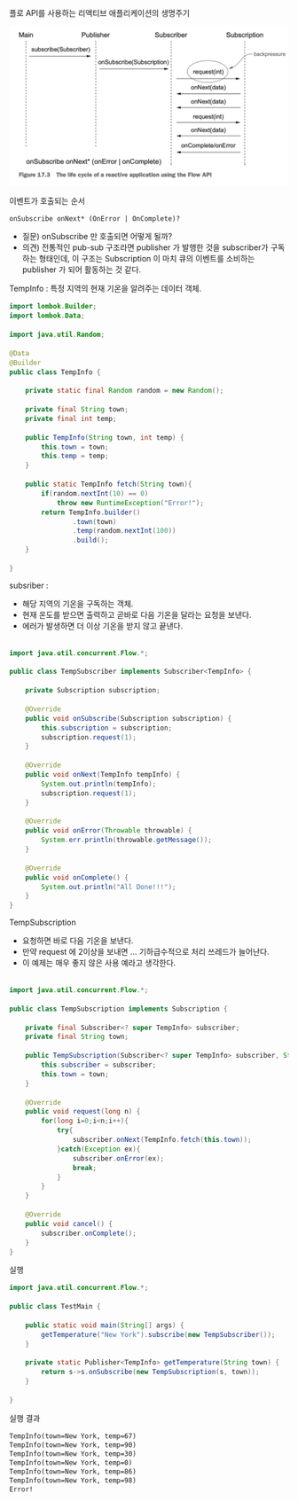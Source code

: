 
플로 API를 사용하는 리액티브 애플리케이션의 생명주기

<img src="./img/17-3.png">

이벤트가 호출되는 순서
```
onSubscribe onNext* (OnError | OnComplete)?
```

* 질문) onSubscribe 만 호출되면 어떻게 될까?
* 의견) 전통적인 pub-sub 구조라면 publisher 가 발행한 것을 subscriber가 구독하는 형태인데, 이 구조는 Subscription 이 마치 큐의 이벤트를 소비하는 publisher 가 되어 활동하는 것 같다.

TempInfo : 특정 지역의 현재 기온을 알려주는 데이터 객체.

```java
import lombok.Builder;
import lombok.Data;

import java.util.Random;

@Data
@Builder
public class TempInfo {

    private static final Random random = new Random();

    private final String town;
    private final int temp;

    public TempInfo(String town, int temp) {
        this.town = town;
        this.temp = temp;
    }

    public static TempInfo fetch(String town){
        if(random.nextInt(10) == 0)
            throw new RuntimeException("Error!");
        return TempInfo.builder()
                .town(town)
                .temp(random.nextInt(100))
                .build();
    }

}
```

subsriber : 
  * 해당 지역의 기온을 구독하는 객체.
  * 현재 온도를 받으면 출력하고 곧바로 다음 기온을 달라는 요청을 보낸다.
  * 에러가 발생하면 더 이상 기온을 받지 않고 끝낸다.
```java

import java.util.concurrent.Flow.*;

public class TempSubscriber implements Subscriber<TempInfo> {

    private Subscription subscription;

    @Override
    public void onSubscribe(Subscription subscription) {
        this.subscription = subscription;
        subscription.request(1);
    }

    @Override
    public void onNext(TempInfo tempInfo) {
        System.out.println(tempInfo);
        subscription.request(1);
    }

    @Override
    public void onError(Throwable throwable) {
        System.err.println(throwable.getMessage());
    }

    @Override
    public void onComplete() {
        System.out.println("All Done!!!");
    }
}

```

TempSubscription 
  * 요청하면 바로 다음 기온을 보낸다.
  * 만약 request 에 2이상을 보내면 ... 기하급수적으로 처리 쓰레드가 늘어난다.
  * 이 예제는 매우 좋지 않은 사용 예라고 생각한다.
```java

import java.util.concurrent.Flow.*;

public class TempSubscription implements Subscription {

    private final Subscriber<? super TempInfo> subscriber;
    private final String town;

    public TempSubscription(Subscriber<? super TempInfo> subscriber, String town) {
        this.subscriber = subscriber;
        this.town = town;
    }

    @Override
    public void request(long n) {
        for(long i=0;i<n;i++){
            try{
                subscriber.onNext(TempInfo.fetch(this.town));
            }catch(Exception ex){
                subscriber.onError(ex);
                break;
            }
        }
    }

    @Override
    public void cancel() {
        subscriber.onComplete();
    }
}
```
실행
```java
import java.util.concurrent.Flow.*;

public class TestMain {

    public static void main(String[] args) {
        getTemperature("New York").subscribe(new TempSubscriber());
    }

    private static Publisher<TempInfo> getTemperature(String town) {
        return s->s.onSubscribe(new TempSubscription(s, town));
    }
    
}
```

실행 결과 
```
TempInfo(town=New York, temp=67)
TempInfo(town=New York, temp=90)
TempInfo(town=New York, temp=30)
TempInfo(town=New York, temp=0)
TempInfo(town=New York, temp=86)
TempInfo(town=New York, temp=98)
Error!

```